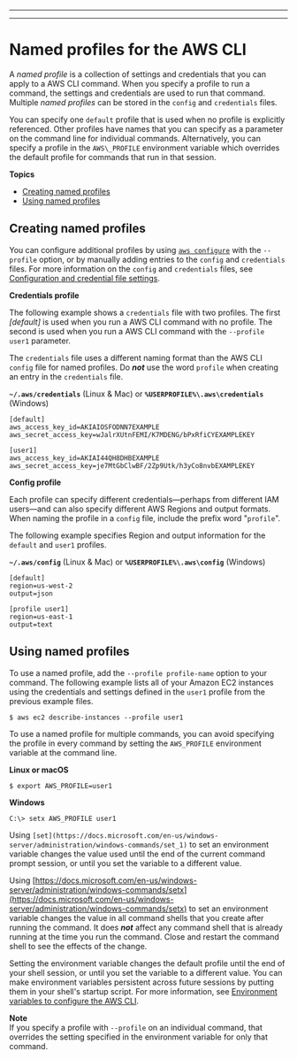 --------

--------

# Named profiles for the AWS CLI<a name="cli-configure-profiles"></a>

A *named profile* is a collection of settings and credentials that you can apply to a AWS CLI command\. When you specify a profile to run a command, the settings and credentials are used to run that command\. Multiple *named profiles* can be stored in the `config` and `credentials` files\.

You can specify one `default` profile that is used when no profile is explicitly referenced\. Other profiles have names that you can specify as a parameter on the command line for individual commands\. Alternatively, you can specify a profile in the `AWS\_PROFILE` environment variable which overrides the default profile for commands that run in that session\.

**Topics**
+ [Creating named profiles](#cli-configure-profiles-create)
+ [Using named profiles](#using-profiles)

## Creating named profiles<a name="cli-configure-profiles-create"></a>

You can configure additional profiles by using [`aws configure`](cli-configure-files.md#cli-configure-files-methods) with the `--profile` option, or by manually adding entries to the `config` and `credentials` files\. For more information on the `config` and `credentials` files, see [Configuration and credential file settings](cli-configure-files.md)\.

**Credentials profile**

The following example shows a `credentials` file with two profiles\. The first *\[default\]* is used when you run a AWS CLI command with no profile\. The second is used when you run a AWS CLI command with the `--profile user1` parameter\.

The `credentials` file uses a different naming format than the AWS CLI `config` file for named profiles\. Do ***not*** use the word `profile` when creating an entry in the `credentials` file\.

**`~/.aws/credentials`** \(Linux & Mac\) or **`%USERPROFILE%\.aws\credentials`** \(Windows\)

```
[default]
aws_access_key_id=AKIAIOSFODNN7EXAMPLE
aws_secret_access_key=wJalrXUtnFEMI/K7MDENG/bPxRfiCYEXAMPLEKEY

[user1]
aws_access_key_id=AKIAI44QH8DHBEXAMPLE
aws_secret_access_key=je7MtGbClwBF/2Zp9Utk/h3yCo8nvbEXAMPLEKEY
```

**Config profile**

Each profile can specify different credentials—perhaps from different IAM users—and can also specify different AWS Regions and output formats\. When naming the profile in a `config` file, include the prefix word "`profile`"\.

The following example specifies Region and output information for the `default` and `user1` profiles\.

**`~/.aws/config`** \(Linux & Mac\) or **`%USERPROFILE%\.aws\config`** \(Windows\)

```
[default]
region=us-west-2
output=json

[profile user1]
region=us-east-1
output=text
```

## Using named profiles<a name="using-profiles"></a>

To use a named profile, add the `--profile profile-name` option to your command\. The following example lists all of your Amazon EC2 instances using the credentials and settings defined in the `user1` profile from the previous example files\.

```
$ aws ec2 describe-instances --profile user1
```

To use a named profile for multiple commands, you can avoid specifying the profile in every command by setting the `AWS_PROFILE` environment variable at the command line\.

**Linux or macOS**

```
$ export AWS_PROFILE=user1
```

**Windows**

```
C:\> setx AWS_PROFILE user1
```

Using `[set](https://docs.microsoft.com/en-us/windows-server/administration/windows-commands/set_1)` to set an environment variable changes the value used until the end of the current command prompt session, or until you set the variable to a different value\. 

Using [https://docs.microsoft.com/en-us/windows-server/administration/windows-commands/setx](https://docs.microsoft.com/en-us/windows-server/administration/windows-commands/setx) to set an environment variable changes the value in all command shells that you create after running the command\. It does ***not*** affect any command shell that is already running at the time you run the command\. Close and restart the command shell to see the effects of the change\.

Setting the environment variable changes the default profile until the end of your shell session, or until you set the variable to a different value\. You can make environment variables persistent across future sessions by putting them in your shell's startup script\. For more information, see [Environment variables to configure the AWS CLI](cli-configure-envvars.md)\.

**Note**  
If you specify a profile with `--profile` on an individual command, that overrides the setting specified in the environment variable for only that command\.